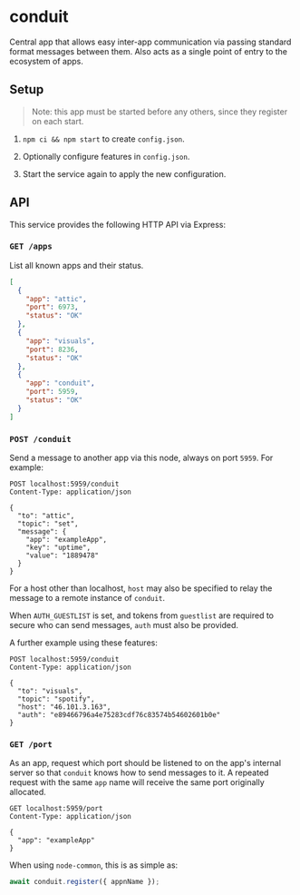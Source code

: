 # conduit

Central app that allows easy inter-app communication via passing standard format
messages between them. Also acts as a single point of entry to the ecosystem of
apps.


## Setup

> Note: this app must be started before any others, since they register on
> each start.

1. `npm ci && npm start` to create `config.json`.

3. Optionally configure features in `config.json`.

4. Start the service again to apply the new configuration.


## API

This service provides the following HTTP API via Express:

### `GET /apps`

List all known apps and their status.

```json
[
  {
    "app": "attic",
    "port": 6973,
    "status": "OK"
  },
  {
    "app": "visuals",
    "port": 8236,
    "status": "OK"
  },
  {
    "app": "conduit",
    "port": 5959,
    "status": "OK"
  }
]
```

### `POST /conduit`

Send a message to another app via this node, always on port `5959`. For example:

```
POST localhost:5959/conduit
Content-Type: application/json

{
  "to": "attic",
  "topic": "set",
  "message": {
    "app": "exampleApp",
    "key": "uptime",
    "value": "1889478"
  }
}
```

For a host other than localhost, `host` may also be specified to relay the
message to a remote instance of `conduit`.

When `AUTH_GUESTLIST` is set, and tokens from `guestlist` are required to
secure who can send messages, `auth` must also be provided.

A further example using these features:

```
POST localhost:5959/conduit
Content-Type: application/json

{
  "to": "visuals",
  "topic": "spotify",
  "host": "46.101.3.163",
  "auth": "e89466796a4e75283cdf76c83574b54602601b0e"
}
```

### `GET /port`

As an app, request which port should be listened to on the app's internal server
so that `conduit` knows how to send messages to it. A repeated request with the
same `app` name will receive the same port originally allocated.

```
GET localhost:5959/port
Content-Type: application/json

{
  "app": "exampleApp"
}
```

When using `node-common`, this is as simple as:

```js
await conduit.register({ appnName });
```
